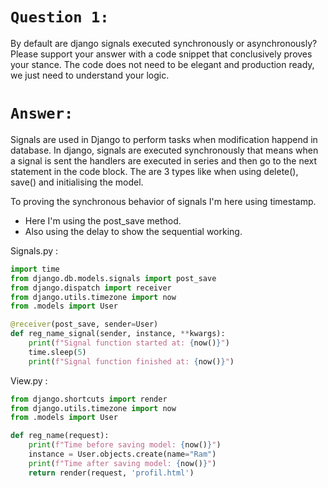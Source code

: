 
# `Question 1:` 
 By default are django signals executed synchronously or asynchronously? Please support your answer with a code snippet that conclusively proves your stance. The code does not need to be elegant and production ready, we just need to understand your logic.

# `Answer:`
Signals are used in Django to perform tasks when modification happend in database.
In django, signals are executed synchronously that means when a signal is sent the handlers are executed in series and then go to the next statement in the code block.
The are 3 types like when using delete(), save() and initialising the model.

To proving the synchronous behavior of signals I'm here using timestamp.
- Here I'm using the post_save method.
- Also using the delay to show the sequential working.

Signals.py :
```python
import time
from django.db.models.signals import post_save
from django.dispatch import receiver
from django.utils.timezone import now
from .models import User

@receiver(post_save, sender=User)
def reg_name_signal(sender, instance, **kwargs):
    print(f"Signal function started at: {now()}")
    time.sleep(5)
    print(f"Signal function finished at: {now()}")
```

View.py :
```python
from django.shortcuts import render
from django.utils.timezone import now
from .models import User

def reg_name(request):
    print(f"Time before saving model: {now()}")
    instance = User.objects.create(name="Ram")
    print(f"Time after saving model: {now()}")
    return render(request, 'profil.html')
```